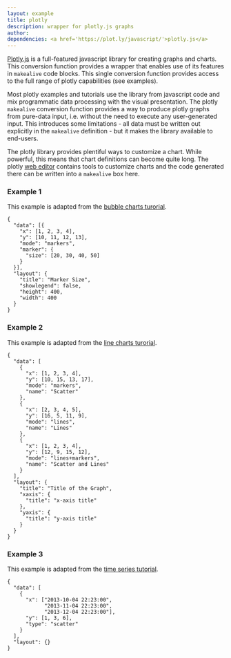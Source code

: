 ```yaml
---
layout: example
title: plotly
description: wrapper for plotly.js graphs
author: 
dependencies: <a href='https://plot.ly/javascript/'>plotly.js</a>
---
```


<script src="https://cdn.plot.ly/plotly-latest.min.js"></script>

<div class="row">
<div class="col-md-8">
<p>
<a href='https://plot.ly/javascript/'>Plotly.js</a> is a full-featured javascript library for creating graphs and charts. 
This conversion function provides a wrapper that enables use of its features in 
<code>makealive</code> code blocks. This single conversion function provides access to the full
range of plotly capabilities (see examples).
</p>

<p>
Most plotly examples and tutorials use the library from javascript code and mix 
programmatic data processing with the visual presentation. The plotly <code>makealive</code>
conversion function provides a way to produce plotly graphs 
from pure-data input, i.e. without the need to execute any user-generated input. 
This introduces some limitations - all data must be written out explicitly in the 
<code>makealive</code>
definition - but it makes the library available to end-users.
</p>

<p>
The plotly library provides plentiful ways to customize a chart. While powerful, 
this means that chart definitions can become quite long. The plotly 
<a href="https://plot.ly/alpha/workspace/">web editor</a> contains tools to 
customize charts and the code generated there can be written into a 
<code>makealive</code> box here.
</p>
</div>
</div>


### Example 1

This example is adapted from the [bubble charts turorial](https://plot.ly/javascript/bubble-charts/).

<pre class="example"><code class="makealive plotly">{
  "data": [{ 
    "x": [1, 2, 3, 4],
    "y": [10, 11, 12, 13],
    "mode": "markers",
    "marker": {
      "size": [20, 30, 40, 50]
    }
  }],
  "layout": {
    "title": "Marker Size",
    "showlegend": false,
    "height": 400,
    "width": 400
  }
}  
</code></pre>


### Example 2

This example is adapted from the [line charts turorial](https://plot.ly/javascript/line-charts/).

<pre class="example"><code class="makealive plotly">{
  "data": [
    {
      "x": [1, 2, 3, 4],
      "y": [10, 15, 13, 17],
      "mode": "markers",
      "name": "Scatter"
    },
    {
      "x": [2, 3, 4, 5],
      "y": [16, 5, 11, 9],
      "mode": "lines",
      "name": "Lines"
    },
    {
      "x": [1, 2, 3, 4],
      "y": [12, 9, 15, 12],
      "mode": "lines+markers",
      "name": "Scatter and Lines"
    }
  ],
  "layout": {
    "title": "Title of the Graph",
    "xaxis": {
      "title": "x-axis title"
    },
    "yaxis": {
      "title": "y-axis title"
    }
  }
}
</code></pre>


### Example 3

This example is adapted from the [time series tutorial](https://plot.ly/javascript/time-series/).

<pre class="example"><code class="makealive plotly">{
  "data": [
    {
      "x": ["2013-10-04 22:23:00", 
            "2013-11-04 22:23:00", 
            "2013-12-04 22:23:00"],
      "y": [1, 3, 6],
      "type": "scatter"
    }
  ],
  "layout": {}
}
</code></pre>

